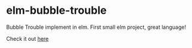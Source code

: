 # elm-bubble-trouble

Bubble Trouble implement in elm.
First small elm project, great language!

Check it out [here](https://basile-henry.github.io/elm-bubble-trouble/)